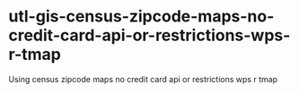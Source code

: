 # utl-gis-census-zipcode-maps-no-credit-card-api-or-restrictions-wps-r-tmap
Using census zipcode maps no credit card api or restrictions wps r tmap
